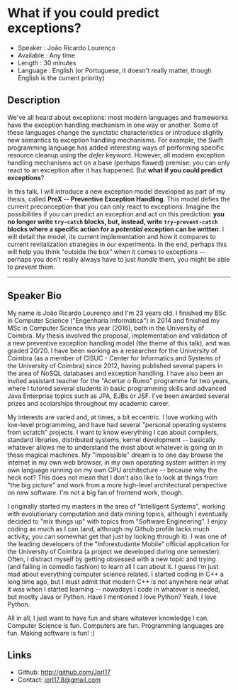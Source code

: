 What if you could predict exceptions?
========================

* Speaker   : João Ricardo Lourenço
* Available : Any time
* Length    : 30 minutes
* Language  : English (or Portuguese, it doesn't really matter, though English is the current priority)

Description
-----------

We've all heard about exceptions: most modern languages and frameworks have the exception handling mechanism in one way or another. Some of these languages change the synctatic characteristics or introduce slightly new semantics to exception handling mechanisms. For example, the Swift programming language has added interesting ways of performing specific resource cleanup using the _defer_ keyword. However, all modern exception handling mechanisms act on a base (perhaps flawed) premise: you can only react to an exception after it has happened. But **what if you could predict exceptions**?

In this talk, I will introduce a new exception model developed as part of my thesis, called **PreX -- Preventive Exception Handling**. This model defies the current preconception that you can only react to exceptions. Imagine the possibilities if you can predict an exception and act on this prediction: **you no longer write `try-catch` blocks, but, instead, write `try-prevent-catch` blocks where a specific action for a _potential_ exception can be written**. I will detail the model, its current implementation and how it compares to current revitalization strategies in our experiments. In the end, perhaps this will help you think "outside the box" when it comes to exceptions -- perhaps you don't really always have to just _handle_ them, you might be able to _prevent_ them.

---------------

Speaker Bio
-----------

My name is João Ricardo Lourenço and I'm 23 years old. I finished my BSc in Computer Science ("Engenharia Informática") in 2014 and finished my MSc in Computer Science this year (2016), both in the University of Coimbra. My thesis involved the proposal, implementation and validation of a new preventive exception handling model (the theme of this talk), and was graded 20/20. I have been working as a researcher for the University of Coimbra (as a member of CISUC - Center for Informatics and Systems of the University of Coimbra) since 2012, having published several papers in the area of NoSQL databases and exception handling. I have also been an invited assistant teacher for the "Acertar o Rumo" programme for two years, where I tutored several students in basic programming skills and advanced Java Enterprise topics such as JPA, EJBs or JSF. I've been awarded several prizes and scolarships throughout my academic career.

My interests are varied and, at times, a bit eccentric. I love working with low-level programming, and have had several "personal operating systems from scratch" projects. I want to know everything I can about compilers, standard libraries, distributed systems, kernel development -- basically whatever allows me to understand the most about whatever is going on in these magical machines. My "impossible" dream is to one day browse the internet in my own web browser, in my own operating system written in my own language running on my own CPU architecture -- because why the heck not? This does not mean that I don't also like to look at things from "the big picture" and work from a more high-level architectural perspective on new software. I'm not a big fan of frontend work, though.

I originally started my masters in the area of "Intelligent Systems", working with evolutionary computation and data mining topics, although I eventually decided to "mix things up" with topics from "Software Engineering". I enjoy coding as much as I can (and, although my Github profile lacks much activity, you can somewhat get that just by looking through it). I was one of the leading developers of the "Inforestudante Mobile" official application for the University of Coimbra (a project we developed during one semester). Often, I distract myself by getting obsessed with a new topic and trying (and failing in comedic fashion) to learn all I can about it. I guess I'm just mad about everything computer science related. I started coding in C++ a long time ago, but I must admit that modern C++ is not anywhere near what it was when I started learning -- nowadays I code in whatever is needed, but mostly Java or Python. Have I mentioned I love Python? Yeah, I love Python.

All in all, I just want to have fun and share whatever knowledge I can. Computer Science is fun. Computers are fun. Programming languages are fun. Making software is fun! :)


Links
-----

* Github: http://github.com/Jorl17
* Contact: jorl17.8@gmail.com
